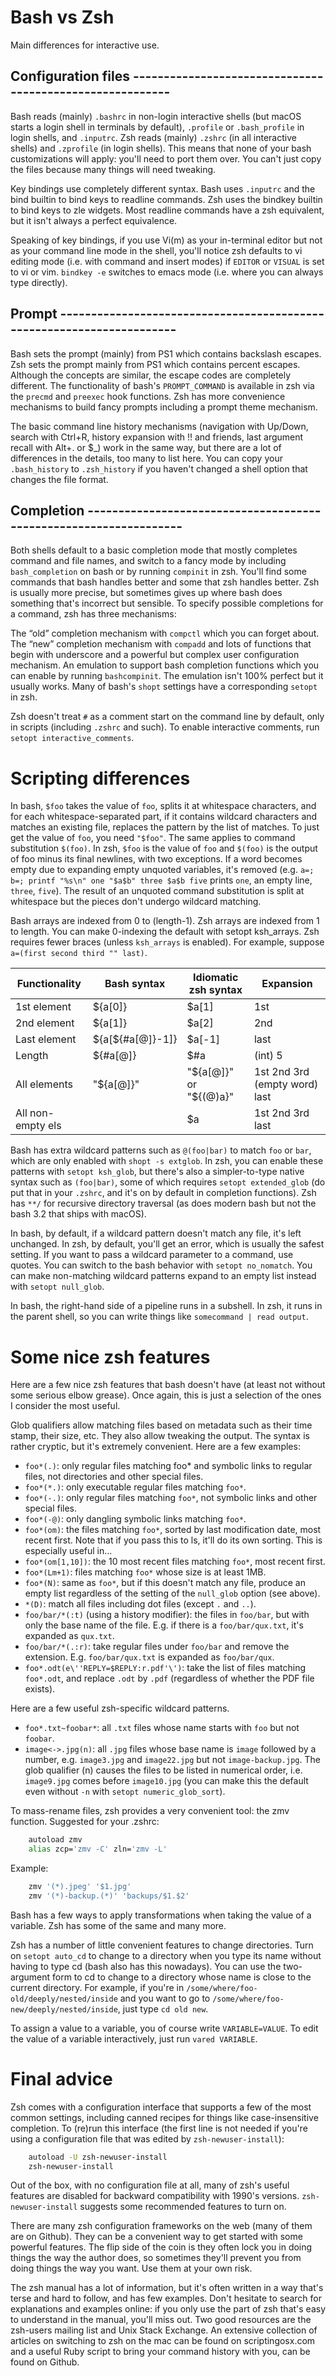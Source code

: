 # Bash vs Zsh

Main differences for interactive use.

## Configuration files ---------------------------------------------------------

Bash reads (mainly) `.bashrc` in non-login interactive shells (but macOS starts
a login shell in terminals by default), `.profile` or `.bash_profile` in login
shells, and `.inputrc`. Zsh reads (mainly) `.zshrc` (in all interactive shells)
and `.zprofile` (in login shells). This means that none of your bash
customizations will apply: you'll need to port them over. You can't just copy
the files because many things will need tweaking.

Key bindings use completely different syntax. Bash uses `.inputrc` and the
bind builtin to bind keys to readline commands. Zsh uses the bindkey builtin
to bind keys to zle widgets. Most readline commands have a zsh equivalent,
but it isn't always a perfect equivalence.

Speaking of key bindings, if you use Vi(m) as your in-terminal editor but not
as your command line mode in the shell, you'll notice zsh defaults to vi
editing mode (i.e. with command and insert modes) if `EDITOR` or `VISUAL` is
set to vi or vim. `bindkey -e` switches to emacs mode (i.e. where you can
always type directly).

## Prompt ----------------------------------------------------------------------

Bash sets the prompt (mainly) from PS1 which contains backslash escapes. Zsh
sets the prompt mainly from PS1 which contains percent escapes. Although the
concepts are similar, the escape codes are completely different. The
functionality of bash's `PROMPT_COMMAND` is available in zsh via the `precmd`
and `preexec` hook functions. Zsh has more convenience mechanisms to build
fancy prompts including a prompt theme mechanism.

The basic command line history mechanisms (navigation with Up/Down, search with
Ctrl+R, history expansion with !! and friends, last argument recall with Alt+.
or $_) work in the same way, but there are a lot of differences in the details,
too many to list here. You can copy your `.bash_history` to `.zsh_history` if
you haven't changed a shell option that changes the file format.

## Completion ------------------------------------------------------------------

Both shells default to a basic completion mode that mostly completes command
and file names, and switch to a fancy mode by including `bash_completion` on
bash or by running `compinit` in zsh. You'll find some commands that bash
handles better and some that zsh handles better. Zsh is usually more precise,
but sometimes gives up where bash does something that's incorrect but sensible.
To specify possible completions for a command, zsh has three mechanisms:

The “old” completion mechanism with `compctl` which you can forget about.
The “new” completion mechanism with `compadd` and lots of functions that begin
with underscore and a powerful but complex user configuration mechanism. An
emulation to support bash completion functions which you can enable by running
`bashcompinit`. The emulation isn't 100% perfect but it usually works. Many of
bash's `shopt` settings have a corresponding `setopt` in zsh.

Zsh doesn't treat `#` as a comment start on the command line by default, only
in scripts (including `.zshrc` and such). To enable interactive comments,
run `setopt interactive_comments`.

# Scripting differences

In bash, `$foo` takes the value of `foo`, splits it at whitespace characters,
and for each whitespace-separated part, if it contains wildcard characters
and matches an existing file, replaces the pattern by the list of matches. To
just get the value of `foo`, you need `"$foo"`. The same applies to command
substitution `$(foo)`. In zsh, `$foo` is the value of `foo` and `$(foo)` is
the output of foo minus its final newlines, with two exceptions. If a word
becomes empty due to expanding empty unquoted variables, it's removed (e.g.
`a=; b=; printf "%s\n" one "$a$b" three $a$b five` prints `one`, an empty line,
`three`, `five`). The result of an unquoted command substitution is split at
whitespace but the pieces don't undergo wildcard matching.

Bash arrays are indexed from 0 to (length-1). Zsh arrays are indexed from 1 to
length. You can make 0-indexing the default with setopt ksh_arrays. Zsh
requires fewer braces (unless `ksh_arrays` is enabled). For example, suppose
`a=(first second third "" last)`.


| Functionality | Bash syntax | Idiomatic zsh syntax | Expansion |
|---------------|-------------|----------------------|-----------|
| 1st element | ${a[0]} | $a[1] | 1st |
| 2nd element | ${a[1]} | $a[2] | 2nd |
| Last element | ${a[${#a[@]}-1]} | $a[-1] | last |
| Length | ${#a[@]} | $#a | (int) 5 |
| All elements | "${a[@]}" | "${a[@]}" or "${(@)a}" | 1st 2nd 3rd (empty word) last |
| All non-empty els | | $a | 1st 2nd 3rd last |

Bash has extra wildcard patterns such as `@(foo|bar)` to match `foo` or `bar`,
which are only enabled with `shopt -s extglob`. In zsh, you can enable these
patterns with `setopt ksh_glob`, but there's also a simpler-to-type native
syntax such as `(foo|bar)`, some of which requires `setopt extended_glob` (do
put that in your `.zshrc`, and it's on by default in completion functions).
Zsh has `**/` for recursive directory traversal (as does modern bash but not
the bash 3.2 that ships with macOS).

In bash, by default, if a wildcard pattern doesn't match any file, it's left
unchanged. In zsh, by default, you'll get an error, which is usually the
safest setting. If you want to pass a wildcard parameter to a command, use
quotes. You can switch to the bash behavior with `setopt no_nomatch`. You can
make non-matching wildcard patterns expand to an empty list instead with
`setopt null_glob`.

In bash, the right-hand side of a pipeline runs in a subshell. In zsh, it
runs in the parent shell, so you can write things like
`somecommand | read output`.

# Some nice zsh features

Here are a few nice zsh features that bash doesn't have (at least not without
some serious elbow grease). Once again, this is just a selection of the ones
I consider the most useful.

Glob qualifiers allow matching files based on metadata such as their time
stamp, their size, etc. They also allow tweaking the output. The syntax
is rather cryptic, but it's extremely convenient. Here are a few examples:

- `foo*(.)`: only regular files matching foo* and symbolic links to regular files, not directories and other special files.
- `foo*(*.)`: only executable regular files matching `foo*`.
- `foo*(-.)`: only regular files matching `foo*`, not symbolic links and other special files.
- `foo*(-@)`: only dangling symbolic links matching `foo*`.
- `foo*(om)`: the files matching `foo*`, sorted by last modification date, most recent first. Note that if you pass this to ls, it'll do its own sorting. This is especially useful in…
- `foo*(om[1,10])`: the 10 most recent files matching `foo*`, most recent first.
- `foo*(Lm+1)`: files matching `foo*` whose size is at least 1MB.
- `foo*(N)`: same as `foo*`, but if this doesn't match any file, produce an empty list regardless of the setting of the `null_glob` option (see above).
- `*(D)`: match all files including dot files (except `.` and `..`).
- `foo/bar/*(:t)` (using a history modifier): the files in `foo/bar`, but with only the base name of the file. E.g. if there is a `foo/bar/qux.txt`, it's expanded as `qux.txt`.
- `foo/bar/*(.:r)`: take regular files under `foo/bar` and remove the extension. E.g. `foo/bar/qux.txt` is expanded as `foo/bar/qux`.
- `foo*.odt(e\''REPLY=$REPLY:r.pdf'\')`: take the list of files matching `foo*.odt`, and replace `.odt` by `.pdf` (regardless of whether the PDF file exists).

Here are a few useful zsh-specific wildcard patterns.

- `foo*.txt~foobar*`: all `.txt` files whose name starts with `foo` but not `foobar`.
- `image<->.jpg(n)`: all `.jpg` files whose base name is `image` followed by a number, e.g. `image3.jpg` and `image22.jpg` but not `image-backup.jpg`. The glob qualifier (n) causes the files to be listed in numerical order, i.e. `image9.jpg` comes before `image10.jpg` (you can make this the default even without `-n` with `setopt numeric_glob_sort`).

To mass-rename files, zsh provides a very convenient tool: the zmv function.
Suggested for your .zshrc:

```sh
    autoload zmv
    alias zcp='zmv -C' zln='zmv -L'
```

Example:

```sh
    zmv '(*).jpeg' '$1.jpg'
    zmv '(*)-backup.(*)' 'backups/$1.$2'
```

Bash has a few ways to apply transformations when taking the value of a
variable. Zsh has some of the same and many more.

Zsh has a number of little convenient features to change directories. Turn
on `setopt auto_cd` to change to a directory when you type its name without
having to type cd (bash also has this nowadays). You can use the two-argument
form to cd to change to a directory whose name is close to the current
directory. For example, if you're in `/some/where/foo-old/deeply/nested/inside`
and you want to go to `/some/where/foo-new/deeply/nested/inside`, just type
`cd old new`.

To assign a value to a variable, you of course write `VARIABLE=VALUE`. To
edit the value of a variable interactively, just run `vared VARIABLE`.

# Final advice

Zsh comes with a configuration interface that supports a few of the most
common settings, including canned recipes for things like case-insensitive
completion. To (re)run this interface (the first line is not needed if you're
using a configuration file that was edited by `zsh-newuser-install`):

```sh
    autoload -U zsh-newuser-install
    zsh-newuser-install
```

Out of the box, with no configuration file at all, many of zsh's useful
features are disabled for backward compatibility with 1990's versions.
`zsh-newuser-install` suggests some recommended features to turn on.

There are many zsh configuration frameworks on the web (many of them are on
Github). They can be a convenient way to get started with some powerful
features. The flip side of the coin is they often lock you in doing things
the way the author does, so sometimes they'll prevent you from doing things
the way you want. Use them at your own risk.

The zsh manual has a lot of information, but it's often written in a way
that's terse and hard to follow, and has few examples. Don't hesitate to
search for explanations and examples online: if you only use the part of zsh
that's easy to understand in the manual, you'll miss out. Two good resources
are the zsh-users mailing list and Unix Stack Exchange. An extensive
collection of articles on switching to zsh on the mac can be found on
scriptingosx.com and a useful Ruby script to bring your command history with
you, can be found on Github.
